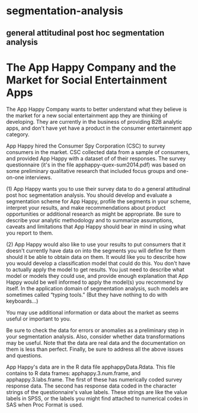 # segmentation-analysis
## general attitudinal post hoc segmentation analysis

# The App Happy Company and the Market for Social Entertainment Apps

The App Happy Company wants to better understand what they believe is the market for a new social entertainment app they are thinking of developing. They are currently in the business of providing B2B analytic apps, and don't have yet have a product in the consumer entertainment app category.

App Happy hired the Consumer Spy Corporation (CSC) to survey consumers in the market. CSC collected data from a sample of consumers, and provided App Happy with a dataset of of their responses. The survey questionnaire (it's in the file apphappy-quex-sum2014.pdf) was based on some preliminary qualitative research that included focus groups and one-on-one interviews.

(1) App Happy wants you to use their survey data to do a general attitudinal post hoc segmentation analysis. You should develop and evaluate a segmentation scheme for App Happy, profile the segments in your scheme, interpret your results, and make recommendations about product opportunities or additional research as might be appropriate. Be sure to describe your analytic methodology and to summarize assumptions, caveats and limitations that App Happy should bear in mind in using what you report to them.

(2) App Happy would also like to use your results to put consumers that it doesn't currently have data on into the segments you will define for them should it be able to obtain data on them. It would like you to describe how you would develop a classification model that could do this. You don't have to actually apply the model to get results. You just need to describe what model or models they could use, and provide enough explanation that App Happy would be well informed to apply the model(s) you recommend by itself. In the application domain of segmentation analysis, such models are sometimes called “typing tools.” (But they have nothing to do with keyboards...)

You may use additional information or data about the market as seems useful or important to you.

Be sure to check the data for errors or anomalies as a preliminary step in your segmentation analysis. Also, consider whether data transformations may be useful. Note that the data are real data and the documentation on them is less than perfect. Finally, be sure to address all the above issues and questions.

App Happy's data are in the R data file apphappyData.Rdata. This file contains to R data frames: apphappy.3.num.frame, and apphappy.3.labs.frame. The first of these has numerically coded survey response data. The second has response data coded in the character strings of the questionnaire's value labels. These strings are like the value labels in SPSS, or the labels you might find attached to numerical codes in SAS when Proc Format is used.
